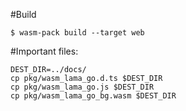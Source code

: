#Build
```
$ wasm-pack build --target web
```
#Important files:
```
DEST_DIR=../docs/
cp pkg/wasm_lama_go.d.ts $DEST_DIR
cp pkg/wasm_lama_go.js $DEST_DIR
cp pkg/wasm_lama_go_bg.wasm $DEST_DIR
```
